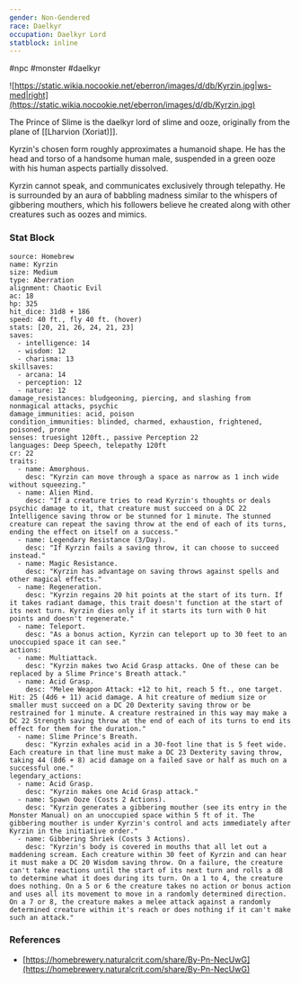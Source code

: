 ```yaml
---
gender: Non-Gendered
race: Daelkyr
occupation: Daelkyr Lord
statblock: inline
---
```

 #npc #monster #daelkyr 

![https://static.wikia.nocookie.net/eberron/images/d/db/Kyrzin.jpg|ws-med|right](https://static.wikia.nocookie.net/eberron/images/d/db/Kyrzin.jpg)

The Prince of Slime is the daelkyr lord of slime and ooze, originally from the plane of [[Lharvion (Xoriat)]].

Kyrzin's chosen form roughly approximates a humanoid shape. He has the head and torso of a handsome human male, suspended in a green ooze with his human aspects partially dissolved.

Kyrzin cannot speak, and communicates exclusively through telepathy. He is surrounded by an aura of babbling madness similar to the whispers of gibbering mouthers, which his followers believe he created along with other creatures such as oozes and mimics.

### Stat Block

```statblock
source: Homebrew
name: Kyrzin
size: Medium
type: Aberration
alignment: Chaotic Evil
ac: 18
hp: 325
hit_dice: 31d8 + 186
speed: 40 ft., fly 40 ft. (hover)
stats: [20, 21, 26, 24, 21, 23]
saves:
  - intelligence: 14
  - wisdom: 12
  - charisma: 13
skillsaves:
  - arcana: 14
  - perception: 12
  - nature: 12
damage_resistances: bludgeoning, piercing, and slashing from nonmagical attacks, psychic
damage_immunities: acid, poison
condition_immunities: blinded, charmed, exhaustion, frightened, poisoned, prone
senses: truesight 120ft., passive Perception 22
languages: Deep Speech, telepathy 120ft
cr: 22
traits:
  - name: Amorphous.
    desc: "Kyrzin can move through a space as narrow as 1 inch wide without squeezing."
  - name: Alien Mind.
    desc: "If a creature tries to read Kyrzin's thoughts or deals psychic damage to it, that creature must succeed on a DC 22 Intelligence saving throw or be stunned for 1 minute. The stunned creature can repeat the saving throw at the end of each of its turns, ending the effect on itself on a success."
  - name: Legendary Resistance (3/Day).
    desc: "If Kyrzin fails a saving throw, it can choose to succeed instead."
  - name: Magic Resistance.
    desc: "Kyrzin has advantage on saving throws against spells and other magical effects."
  - name: Regeneration.
    desc: "Kyrzin regains 20 hit points at the start of its turn. If it takes radiant damage, this trait doesn't function at the start of its next turn. Kyrzin dies only if it starts its turn with 0 hit points and doesn't regenerate."
  - name: Teleport.
    desc: "As a bonus action, Kyrzin can teleport up to 30 feet to an unoccupied space it can see."
actions:
  - name: Multiattack.
    desc: "Kyrzin makes two Acid Grasp attacks. One of these can be replaced by a Slime Prince's Breath attack."
  - name: Acid Grasp.
    desc: "Melee Weapon Attack: +12 to hit, reach 5 ft., one target. Hit: 25 (4d6 + 11) acid damage. A hit creature of medium size or smaller must succeed on a DC 20 Dexterity saving throw or be restrained for 1 minute. A creature restrained in this way may make a DC 22 Strength saving throw at the end of each of its turns to end its effect for them for the duration."
  - name: Slime Prince's Breath.
    desc: "Kyrzin exhales acid in a 30-foot line that is 5 feet wide. Each creature in that line must make a DC 23 Dexterity saving throw, taking 44 (8d6 + 8) acid damage on a failed save or half as much on a successful one."
legendary_actions:
  - name: Acid Grasp.
    desc: "Kyrzin makes one Acid Grasp attack."
  - name: Spawn Ooze (Costs 2 Actions).
    desc: "Kyrzin generates a gibbering mouther (see its entry in the Monster Manual) on an unoccupied space within 5 ft of it. The gibbering mouther is under Kyrzin's control and acts immediately after Kyrzin in the initiative order."
  - name: Gibbering Shriek (Costs 3 Actions).
    desc: "Kyrzin's body is covered in mouths that all let out a maddening scream. Each creature within 30 feet of Kyrzin and can hear it must make a DC 20 Wisdom saving throw. On a failure, the creature can't take reactions until the start of its next turn and rolls a d8 to determine what it does during its turn. On a 1 to 4, the creature does nothing. On a 5 or 6 the creature takes no action or bonus action and uses all its movement to move in a randomly determined direction. On a 7 or 8, the creature makes a melee attack against a randomly determined creature within it's reach or does nothing if it can't make such an attack."
```

### References

* [https://homebrewery.naturalcrit.com/share/By-Pn-NecUwG](https://homebrewery.naturalcrit.com/share/By-Pn-NecUwG)
